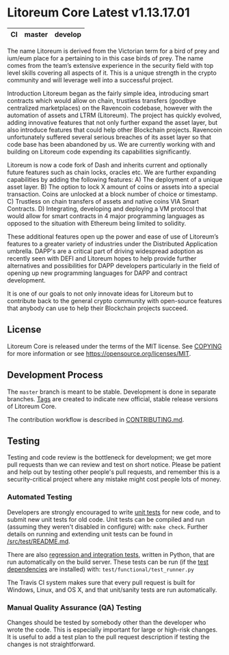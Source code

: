 Litoreum Core Latest v1.13.17.01
===========================

|CI|master|develop|
|-|-|-|

The name Litoreum is derived from the Victorian term for a bird of prey and ium/eum place for a pertaining to in this case birds of prey. The name comes from the team’s extensive experience in the security field with top level skills covering all aspects of it. This is a unique strength in the crypto community and will leverage well into a successful project.

Introduction
Litoreum began as the fairly simple idea, introducing smart contracts which would allow on chain, trustless transfers (goodbye centralized marketplaces) on the Ravencoin codebase, however with the automation of assets and LTRM (Litoreum).
The project has quickly evolved, adding innovative features that not only further expand the asset layer, but also introduce features that could help other Blockchain projects. Ravencoin unfortunately suffered several serious breaches of its asset layer so that code base has been abandoned by us. We are currently working with and building on Litoreum code expending its capabilities significantly.

Litoreum is now a code fork of Dash and inherits current and optionally future features such as chain locks, oracles etc. We are further expanding capabilities by adding the following features:
A)	The deployment of a unique asset layer.
B)	The option to lock X amount of coins or assets into a special transaction. Coins are unlocked at a block number of choice or timestamp.
C)	Trustless on chain transfers of assets and native coins VIA Smart Contracts.
D)	Integrating, developing and deploying a VM protocol that would allow for smart contracts in 4 major programming languages as opposed to the situation with Ethereum being limited to solidity.

These additional features open up the power and ease of use of Litoreum’s features to a greater variety of industries under the Distributed Application umbrella. DAPP's are a critical part of driving widespread adoption as recently seen with DEFI and Litoreum hopes to help provide further alternatives and possibilities for DAPP developers particularly in the field of opening up new programming languages for DAPP and contract development.

It is one of our goals to not only innovate ideas for Litoreum but to contribute back to the general crypto community with open-source features that anybody can use to help their Blockchain projects succeed.


License
-------

Litoreum Core is released under the terms of the MIT license. See [COPYING](COPYING) for more
information or see https://opensource.org/licenses/MIT.

Development Process
-------------------

The `master` branch is meant to be stable. Development is done in separate branches.
[Tags](https://github.com/Altcoin-Master/litoreum/tags) are created to indicate new official,
stable release versions of Litoreum Core.

The contribution workflow is described in [CONTRIBUTING.md](CONTRIBUTING.md).

Testing
-------

Testing and code review is the bottleneck for development; we get more pull
requests than we can review and test on short notice. Please be patient and help out by testing
other people's pull requests, and remember this is a security-critical project where any mistake might cost people
lots of money.

### Automated Testing

Developers are strongly encouraged to write [unit tests](src/test/README.md) for new code, and to
submit new unit tests for old code. Unit tests can be compiled and run
(assuming they weren't disabled in configure) with: `make check`. Further details on running
and extending unit tests can be found in [/src/test/README.md](/src/test/README.md).

There are also [regression and integration tests](/test), written
in Python, that are run automatically on the build server.
These tests can be run (if the [test dependencies](/test) are installed) with: `test/functional/test_runner.py`

The Travis CI system makes sure that every pull request is built for Windows, Linux, and OS X, and that unit/sanity tests are run automatically.

### Manual Quality Assurance (QA) Testing

Changes should be tested by somebody other than the developer who wrote the
code. This is especially important for large or high-risk changes. It is useful
to add a test plan to the pull request description if testing the changes is
not straightforward.
